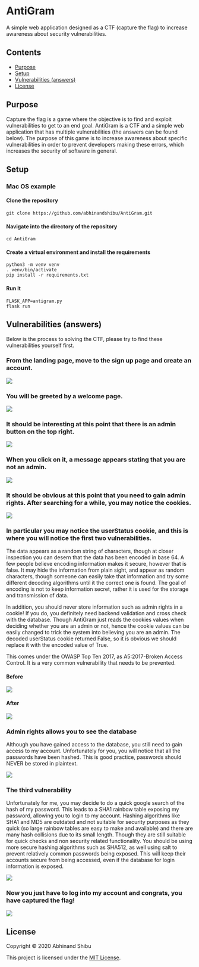 # AntiGram
A simple web application designed as a CTF (capture the flag) to increase awareness about security vulnerabilities.

## Contents
* [Purpose](#purpose)
* [Setup](#setup)
* [Vulnerabilities (answers)](#vulerabilities-(answers))
* [License](#license)

## Purpose

Capture the flag is a game where the objective is to find and exploit vulnerabilities to get to an end goal. AntiGram is a CTF and a simple web application that has multiple vulnerabilities (the answers can be found below). The purpose of this game is to increase awareness about specific vulnerabilities in order to prevent developers making these errors, which increases the security of software in general.

## Setup

### Mac OS example
#### Clone the repository
```
git clone https://github.com/abhinandshibu/AntiGram.git
```

#### Navigate into the directory of the repository
```
cd AntiGram
```

#### Create a virtual environment and install the requirements
```
python3 -m venv venv
. venv/bin/activate
pip install -r requirements.txt
```

#### Run it
```
FLASK_APP=antigram.py
flask run
```

## Vulnerabilities (answers)

Below is the process to solving the CTF, please try to find these vulnerabilities yourself first.

### From the landing page, move to the sign up page and create an account.
<img src="images/signup.png">

### You will be greeted by a welcome page.
<img src="images/welcome.png">

### It should be interesting at this point that there is an admin button on the top right.
<img src="images/admin_button.png">

### When you click on it, a message appears stating that you are not an admin.
<img src="images/not_admin.png">

### It should be obvious at this point that you need to gain admin rights. After searching for a while, you may notice the cookies.
<img src="images/cookies.png">

### In particular you may notice the userStatus cookie, and this is where you will notice the first two vulnerabilities. 
The data appears as a random string of characters, though at closer inspection you can desern that the data has been encoded in base 64. A few people believe encoding information makes it secure, however that is false. It may hide the information from plain sight, and appear as random characters, though someone can easily take that information and try some different decoding algorithms until it the correct one is found. The goal of encoding is not to keep information secret, rather it is used for the storage and transmission of data.

In addition, you should never store information such as admin rights in a cookie! If you do, you definitely need backend validation and cross check with the database. Though AntiGram just reads the cookies values when deciding whether you are an admin or not, hence the cookie values can be easily changed to trick the system into believing you are an admin. The decoded userStatus cookie returned False, so it is obvious we should replace it with the encoded value of True.

This comes under the OWASP Top Ten 2017, as A5:2017-Broken Access Control. It is a very common vulnerability that needs to be prevented.

#### Before
<img src="images/cookie_before.png">

#### After
<img src="images/cookie_after.png">

### Admin rights allows you to see the database
Although you have gained access to the database, you still need to gain access to my account. Unfortunately for you, you will notice that all the passwords have been hashed. This is good practice, passwords should NEVER be stored in plaintext.

<img src="images/admin.png">

### The third vulnerability
Unfortunately for me, you may decide to do a quick google search of the hash of my password. This leads to a SHA1 rainbow table exposing my password, allowing you to login to my account. Hashing algorithms like SHA1 and MD5 are outdated and not suitable for security purposes as they quick (so large rainbow tables are easy to make and available) and there are many hash collisions due to its small length. Though they are still suitable for quick checks and non security related functionality. You should be using more secure hashing algorithms such as SHA512, as well using salt to prevent relatively common passwords being exposed. This will keep their accounts secure from being accessed, even if the database for login information is exposed.

<img src="images/hashreverse.png">

### Now you just have to log into my account and congrats, you have captured the flag!

<img src="images/flag_captured.png">

## License

Copyright © 2020 Abhinand Shibu

This project is licensed under the [MIT License](/LICENSE).
